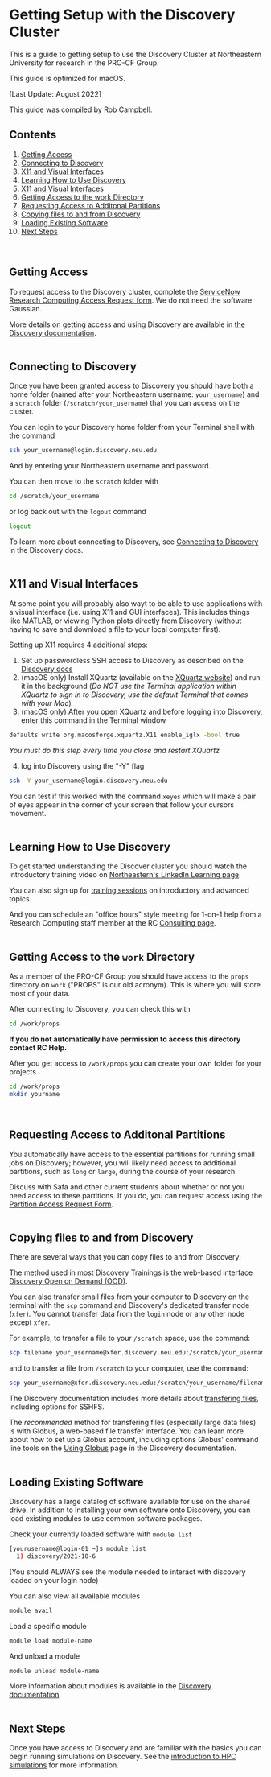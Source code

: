 # Getting Setup with the Discovery Cluster

This is a guide to getting setup to use the Discovery Cluster at Northeastern University for research in the PRO-CF Group.

This guide is optimized for macOS.

[Last Update: August 2022]

This guide was compiled by Rob Campbell.

## Contents
1. [Getting Access](/07-Accessing-Discovery.md#getting-access)
2. [Connecting to Discovery](/07-Accessing-Discovery.md#connecting-to-discovery)
3. [X11 and Visual Interfaces](/07-Accessing-Discovery.md#x11-and-visual-interdaces)
4. [Learning How to Use Discovery](/07-Accessing-Discovery.md#learning-how-to-use-discovery)
5. [X11 and Visual Interfaces](/07-Accessing-Discovery.md#x11-and-visual-interdaces)
6. [Getting Access to the work Directory](/07-Accessing-Discovery.md#getting-access-to-the-work-directory)
7. [Requesting Access to Additonal Partitions](/07-Accessing-Discovery.md#requesting-access-to-additonal-partitions)
8. [Copying files to and from Discovery](/07-Accessing-Discovery.md#copying-files-to-and-from-discovery)
9. [Loading Existing Software](/07-Accessing-Discovery.md#loading-existing-software)
10. [Next Steps](/07-Accessing-Discovery.md#next-steps)
<br>

## Getting Access

To request access to the Discovery cluster, complete the [ServiceNow Research Computing Access Request form](https://service.northeastern.edu/tech?id=sc_cat_item&sys_id=0ae24596db535fc075892f17d496199c). We do not need the software Gaussian.

More details on getting access and using Discovery are available in [the Discovery documentation](https://rc-docs.northeastern.edu/en/latest/get_started/get_access.html).
<br>
<br>
## Connecting to Discovery

Once you have been granted access to Discovery you should have both a home folder (named after your Northeastern username: `your_username`) and a `scratch` folder (`/scratch/your_username`) that you can access on the cluster.

You can login to your Discovery home folder from your Terminal shell with the command
```bash
ssh your_username@login.discovery.neu.edu
```
And by entering your Northeastern username and password.

You can then move to the `scratch` folder with
```bash
cd /scratch/your_username
```
or log back out with the `logout` command
```bash
logout
```
To learn more about connecting to Discovery, see [Connecting to Discovery](https://rc-docs.northeastern.edu/en/latest/get_started/connect.html#mac) in the Discovery docs.
<br>
<br>
## X11 and Visual Interfaces

At some point you will probably also wayt to be able to use applications with a visual interface (i.e. using X11 and GUI interfaces). This includes things like MATLAB, or viewing Python plots directly from Discovery (without having to save and download a file to your local computer first).

Setting up X11 requires 4 additional steps:

1. Set up passwordless SSH access to Discovery as described on the [Discovery docs](https://rc-docs.northeastern.edu/en/latest/first_steps/connect_mac.html#passwordless-ssh) 
2. (macOS only) Install XQuartz (available on the [XQuartz website](https://www.xquartz.org/)) and run it in the background (*Do NOT use the Terminal application within XQuartz to sign in to Discovery, use the default Terminal that comes with your Mac*)
3. (macOS only) After you open XQuartz and before logging into Discovery, enter this command in the Terminal window
```bash
defaults write org.macosforge.xquartz.X11 enable_iglx -bool true
```
*You must do this step every time you close and restart XQuartz*

4. log into Discovery using the "-Y" flag
```bash
ssh -Y your_username@login.discovery.neu.edu
```
You can test if this worked with the command `xeyes` which will make a pair of eyes appear in the corner of your screen that follow your cursors movement.
<br>
<br>
## Learning How to Use Discovery

To get started understanding the Discover cluster you should watch the introductory training video on [Northeastern's LinkedIn Learning page](https://www.linkedin.com/checkpoint/enterprise/login/74653650?pathWildcard=74653650&application=learning&redirect=https%3A%2F%2Fwww%2Elinkedin%2Ecom%2Flearning%2Fcontent%2F1139340%3Fu%3D74653650).

You can also sign up for [training sessions](https://rc.northeastern.edu/support/training/) on introductory and advanced topics.

And you can schedule an "office hours" style meeting for 1-on-1 help from a Research Computing staff member at the RC [Consulting page](https://rc.northeastern.edu/support/consulting/).
<br>
<br>
## Getting Access to the `work` Directory

As a member of the PRO-CF Group you should have access to the `props` directory on `work` ("PROPS" is our old acronym). This is where you will store most of your data.

After connecting to Discovery, you can check this with
```bash
cd /work/props
```

**If you do not automatically have permission to access this directory contact RC Help.**

After you get access to `/work/props` you can create your own folder for your projects
```bash
cd /work/props
mkdir yourname
```
<br>

## Requesting Access to Additonal Partitions

You automatically have access to the essential partitions for running small jobs on Discovery; however, you will likely need access to additional partitions, such as `long` or `large`, during the course of your research.

Discuss with Safa and other current students about whether or not you need access to these partitions. If you do, you can request access using the [Partition Access Request Form](https://service.northeastern.edu/tech?id=sc_cat_item&sys_id=0c34d402db0b0010a37cd206ca9619b7).
<br>
<br>
## Copying files to and from Discovery

There are several ways that you can copy files to and from Discovery:

The method used in most Discovery Trainings is the web-based interface [Discovery Open on Demand (OOD)](https://ood.discovery.neu.edu/pun/sys/dashboard).

You can also transfer small files from your computer to Discovery on the terminal with the `scp` command and Discovery's dedicated transfer node (`xfer`). You cannot transfer data from the `login` node or any other node except `xfer`.

For example, to transfer a file to your `/scratch` space, use the command:
```bash
scp filename your_username@xfer.discovery.neu.edu:/scratch/your_username/
```
and to transfer a file from `/scratch` to your computer, use the command:
```bash
scp your_username@xfer.discovery.neu.edu:/scratch/your_username/filename .
```
The Discovery documentation includes more details about [transfering files](https://rc-docs.northeastern.edu/en/latest/using-discovery/transferringdata.html), including options for SSHFS.

The *recommended* method for transfering files (especially large data files) is with Globus, a web-based file transfer interface. You can learn more about how to set up a Globus account, including options Globus' command line tools on the [Using Globus](https://rc-docs.northeastern.edu/en/latest/using-discovery/globus.html#using-globus) page in the Discovery documentation.
<br>
<br>
## Loading Existing Software

Discovery has a large catalog of software available for use on the `shared` drive. In addition to installing your own software onto Discovery, you can load existing modules to use common software packages.

Check your currently loaded software with `module list`
```bash
[yourusername@login-01 ~]$ module list
  1) discovery/2021-10-6
```
(You should ALWAYS see the module needed to interact with discovery loaded on your login node)

You can also view all available modules
```bash
module avail
```
Load a specific module
```bash
module load module-name
```
And unload a module
```bash
module unload module-name
```
More information about modules is available in the [Discovery documentation](https://rc-docs.northeastern.edu/en/latest/software/modules.html).
<br>
<br>
## Next Steps

Once you have access to Discovery and are familiar with the basics you can begin running simulations on Discovery. See the [introduction to HPC simulations](/08-Slurm-and-Disco.md) for more information.

